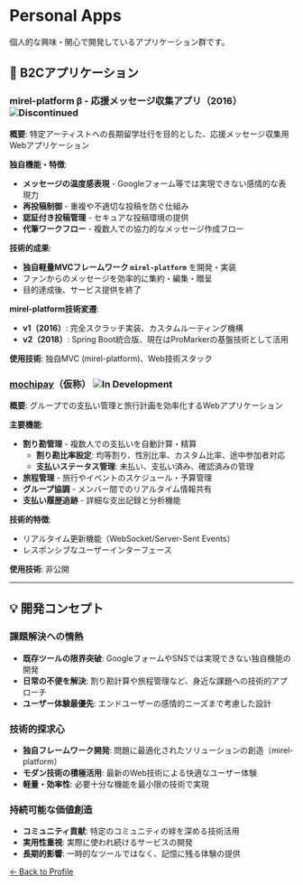 # Personal Apps

個人的な興味・関心で開発しているアプリケーション群です。

## 📱 B2Cアプリケーション

### mirel-platform β - 応援メッセージ収集アプリ（2016） ![Discontinued](https://img.shields.io/badge/status-discontinued-gray)
**概要**: 特定アーティストへの長期留学壮行を目的とした、応援メッセージ収集用Webアプリケーション

**独自機能・特徴**:
- **メッセージの温度感表現** - Googleフォーム等では実現できない感情的な表現力
- **再投稿制御** - 重複や不適切な投稿を防ぐ仕組み
- **認証付き投稿管理** - セキュアな投稿環境の提供
- **代筆ワークフロー** - 複数人での協力的なメッセージ作成フロー

**技術的成果**:
- **独自軽量MVCフレームワーク `mirel-platform`** を開発・実装
- ファンからのメッセージを効率的に集約・編集・贈呈
- 目的達成後、サービス提供を終了

**mirel-platform技術変遷**:
- **v1（2016）**: 完全スクラッチ実装、カスタムルーティング機構
- **v2（2018）**: Spring Boot統合版、現在はProMarkerの基盤技術として活用

**使用技術**: 独自MVC (mirel-platform)、Web技術スタック

### [mochipay](https://github.com/vemic/mochipay)（仮称） ![In Development](https://img.shields.io/badge/status-in%20development-yellow)
**概要**: グループでの支払い管理と旅行計画を効率化するWebアプリケーション

**主要機能**:
- **割り勘管理** - 複数人での支払いを自動計算・精算
  - **割り勘比率設定**: 均等割り、性別比率、カスタム比率、途中参加者対応
  - **支払いステータス管理**: 未払い、支払い済み、確認済みの管理
- **旅程管理** - 旅行やイベントのスケジュール・予算管理
- **グループ協調** - メンバー間でのリアルタイム情報共有
- **支払い履歴追跡** - 詳細な支出記録と分析機能

**技術的特徴**:
- リアルタイム更新機能（WebSocket/Server-Sent Events）
- レスポンシブなユーザーインターフェース

**使用技術**: 非公開

---

## 💡 開発コンセプト

### 課題解決への情熱
- **既存ツールの限界突破**: GoogleフォームやSNSでは実現できない独自機能の開発
- **日常の不便を解決**: 割り勘計算や旅程管理など、身近な課題への技術的アプローチ
- **ユーザー体験最優先**: エンドユーザーの感情的ニーズまで考慮した設計

### 技術的探求心
- **独自フレームワーク開発**: 問題に最適化されたソリューションの創造（mirel-platform）
- **モダン技術の積極活用**: 最新のWeb技術による快適なユーザー体験
- **軽量・効率性**: 必要十分な機能を最小限の技術で実現

### 持続可能な価値創造
- **コミュニティ貢献**: 特定のコミュニティの絆を深める技術活用
- **実用性重視**: 実際に使われ続けるサービスの開発
- **長期的影響**: 一時的なツールではなく、記憶に残る体験の提供

[← Back to Profile](../README.md)
